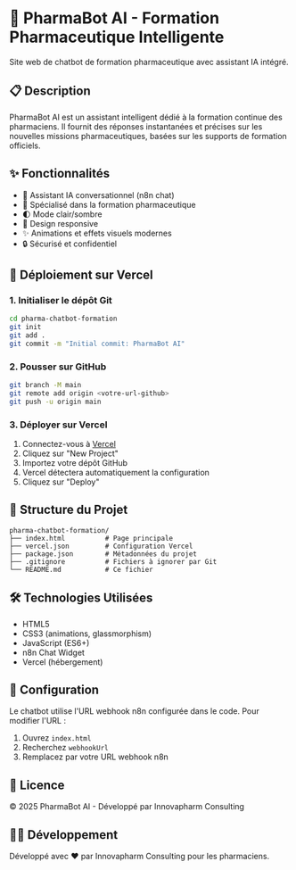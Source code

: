 # 🤖 PharmaBot AI - Formation Pharmaceutique Intelligente

Site web de chatbot de formation pharmaceutique avec assistant IA intégré.

## 📋 Description

PharmaBot AI est un assistant intelligent dédié à la formation continue des pharmaciens. Il fournit des réponses instantanées et précises sur les nouvelles missions pharmaceutiques, basées sur les supports de formation officiels.

## ✨ Fonctionnalités

- 💬 Assistant IA conversationnel (n8n chat)
- 🎯 Spécialisé dans la formation pharmaceutique
- 🌓 Mode clair/sombre
- 📱 Design responsive
- ✨ Animations et effets visuels modernes
- 🔒 Sécurisé et confidentiel

## 🚀 Déploiement sur Vercel

### 1. Initialiser le dépôt Git

```bash
cd pharma-chatbot-formation
git init
git add .
git commit -m "Initial commit: PharmaBot AI"
```

### 2. Pousser sur GitHub

```bash
git branch -M main
git remote add origin <votre-url-github>
git push -u origin main
```

### 3. Déployer sur Vercel

1. Connectez-vous à [Vercel](https://vercel.com)
2. Cliquez sur "New Project"
3. Importez votre dépôt GitHub
4. Vercel détectera automatiquement la configuration
5. Cliquez sur "Deploy"

## 📁 Structure du Projet

```
pharma-chatbot-formation/
├── index.html          # Page principale
├── vercel.json         # Configuration Vercel
├── package.json        # Métadonnées du projet
├── .gitignore          # Fichiers à ignorer par Git
└── README.md           # Ce fichier
```

## 🛠️ Technologies Utilisées

- HTML5
- CSS3 (animations, glassmorphism)
- JavaScript (ES6+)
- n8n Chat Widget
- Vercel (hébergement)

## 🔧 Configuration

Le chatbot utilise l'URL webhook n8n configurée dans le code. Pour modifier l'URL :

1. Ouvrez `index.html`
2. Recherchez `webhookUrl`
3. Remplacez par votre URL webhook n8n

## 📝 Licence

© 2025 PharmaBot AI - Développé par Innovapharm Consulting

## 👨‍💻 Développement

Développé avec ❤️ par Innovapharm Consulting pour les pharmaciens.
